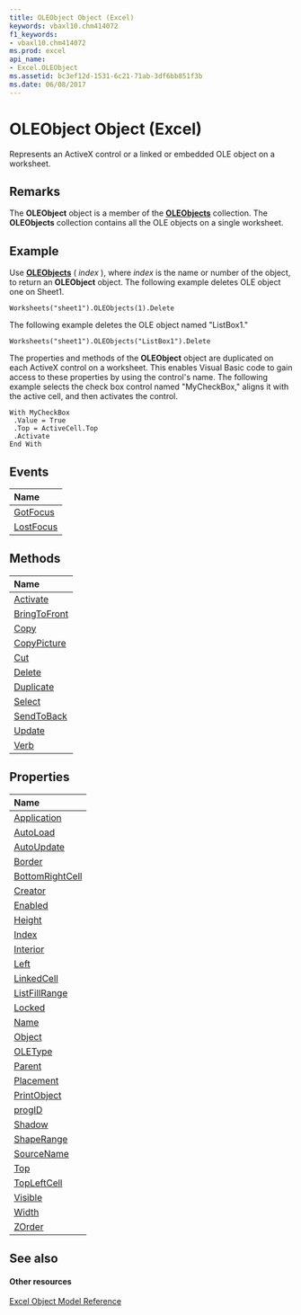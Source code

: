 ```yaml
---
title: OLEObject Object (Excel)
keywords: vbaxl10.chm414072
f1_keywords:
- vbaxl10.chm414072
ms.prod: excel
api_name:
- Excel.OLEObject
ms.assetid: bc3ef12d-1531-6c21-71ab-3df6bb851f3b
ms.date: 06/08/2017
---
```



# OLEObject Object (Excel)

Represents an ActiveX control or a linked or embedded OLE object on a worksheet.


## Remarks

 The **OLEObject** object is a member of the **[OLEObjects](oleobjects-object-excel.md)** collection. The **OLEObjects** collection contains all the OLE objects on a single worksheet.


## Example

Use **[OLEObjects](worksheet-oleobjects-method-excel.md)** ( _index_ ), where _index_ is the name or number of the object, to return an **OLEObject** object. The following example deletes OLE object one on Sheet1.


```
Worksheets("sheet1").OLEObjects(1).Delete
```

The following example deletes the OLE object named "ListBox1."




```
Worksheets("sheet1").OLEObjects("ListBox1").Delete
```

The properties and methods of the **OLEObject** object are duplicated on each ActiveX control on a worksheet. This enables Visual Basic code to gain access to these properties by using the control's name. The following example selects the check box control named "MyCheckBox," aligns it with the active cell, and then activates the control.




```
With MyCheckBox 
 .Value = True 
 .Top = ActiveCell.Top 
 .Activate 
End With
```


## Events



|**Name**|
|:-----|
|[GotFocus](oleobject-gotfocus-event-excel.md)|
|[LostFocus](oleobject-lostfocus-event-excel.md)|

## Methods



|**Name**|
|:-----|
|[Activate](oleobject-activate-method-excel.md)|
|[BringToFront](oleobject-bringtofront-method-excel.md)|
|[Copy](oleobject-copy-method-excel.md)|
|[CopyPicture](oleobject-copypicture-method-excel.md)|
|[Cut](oleobject-cut-method-excel.md)|
|[Delete](oleobject-delete-method-excel.md)|
|[Duplicate](oleobject-duplicate-method-excel.md)|
|[Select](oleobject-select-method-excel.md)|
|[SendToBack](oleobject-sendtoback-method-excel.md)|
|[Update](oleobject-update-method-excel.md)|
|[Verb](oleobject-verb-method-excel.md)|

## Properties



|**Name**|
|:-----|
|[Application](oleobject-application-property-excel.md)|
|[AutoLoad](oleobject-autoload-property-excel.md)|
|[AutoUpdate](oleobject-autoupdate-property-excel.md)|
|[Border](oleobject-border-property-excel.md)|
|[BottomRightCell](oleobject-bottomrightcell-property-excel.md)|
|[Creator](oleobject-creator-property-excel.md)|
|[Enabled](oleobject-enabled-property-excel.md)|
|[Height](oleobject-height-property-excel.md)|
|[Index](oleobject-index-property-excel.md)|
|[Interior](oleobject-interior-property-excel.md)|
|[Left](oleobject-left-property-excel.md)|
|[LinkedCell](oleobject-linkedcell-property-excel.md)|
|[ListFillRange](oleobject-listfillrange-property-excel.md)|
|[Locked](oleobject-locked-property-excel.md)|
|[Name](oleobject-name-property-excel.md)|
|[Object](oleobject-object-property-excel.md)|
|[OLEType](oleobject-oletype-property-excel.md)|
|[Parent](oleobject-parent-property-excel.md)|
|[Placement](oleobject-placement-property-excel.md)|
|[PrintObject](oleobject-printobject-property-excel.md)|
|[progID](oleobject-progid-property-excel.md)|
|[Shadow](oleobject-shadow-property-excel.md)|
|[ShapeRange](oleobject-shaperange-property-excel.md)|
|[SourceName](oleobject-sourcename-property-excel.md)|
|[Top](oleobject-top-property-excel.md)|
|[TopLeftCell](oleobject-topleftcell-property-excel.md)|
|[Visible](oleobject-visible-property-excel.md)|
|[Width](oleobject-width-property-excel.md)|
|[ZOrder](oleobject-zorder-property-excel.md)|

## See also


#### Other resources


[Excel Object Model Reference](http://msdn.microsoft.com/library/11ea8598-8a20-92d5-f98b-0da04263bf2c%28Office.15%29.aspx)
